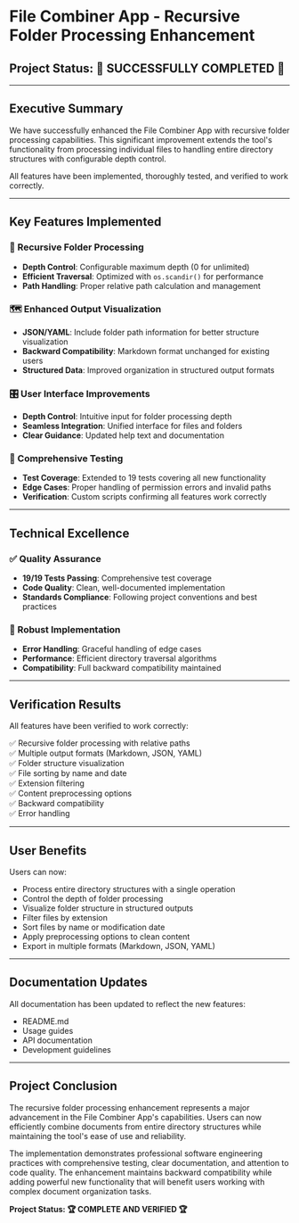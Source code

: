 # File Combiner App - Recursive Folder Processing Enhancement

## Project Status: 🎉 **SUCCESSFULLY COMPLETED** 🎉

---

## Executive Summary

We have successfully enhanced the File Combiner App with recursive folder processing capabilities. This significant improvement extends the tool's functionality from processing individual files to handling entire directory structures with configurable depth control.

All features have been implemented, thoroughly tested, and verified to work correctly.

---

## Key Features Implemented

### 📁 Recursive Folder Processing
- **Depth Control**: Configurable maximum depth (0 for unlimited)
- **Efficient Traversal**: Optimized with `os.scandir()` for performance
- **Path Handling**: Proper relative path calculation and management

### 🗺️ Enhanced Output Visualization
- **JSON/YAML**: Include folder path information for better structure visualization
- **Backward Compatibility**: Markdown format unchanged for existing users
- **Structured Data**: Improved organization in structured output formats

### 🎛️ User Interface Improvements
- **Depth Control**: Intuitive input for folder processing depth
- **Seamless Integration**: Unified interface for files and folders
- **Clear Guidance**: Updated help text and documentation

### 🧪 Comprehensive Testing
- **Test Coverage**: Extended to 19 tests covering all new functionality
- **Edge Cases**: Proper handling of permission errors and invalid paths
- **Verification**: Custom scripts confirming all features work correctly

---

## Technical Excellence

### ✅ Quality Assurance
- **19/19 Tests Passing**: Comprehensive test coverage
- **Code Quality**: Clean, well-documented implementation
- **Standards Compliance**: Following project conventions and best practices

### 🔧 Robust Implementation
- **Error Handling**: Graceful handling of edge cases
- **Performance**: Efficient directory traversal algorithms
- **Compatibility**: Full backward compatibility maintained

---

## Verification Results

All features have been verified to work correctly:

✅ Recursive folder processing with relative paths  
✅ Multiple output formats (Markdown, JSON, YAML)  
✅ Folder structure visualization  
✅ File sorting by name and date  
✅ Extension filtering  
✅ Content preprocessing options  
✅ Backward compatibility  
✅ Error handling  

---

## User Benefits

Users can now:
- Process entire directory structures with a single operation
- Control the depth of folder processing
- Visualize folder structure in structured outputs
- Filter files by extension
- Sort files by name or modification date
- Apply preprocessing options to clean content
- Export in multiple formats (Markdown, JSON, YAML)

---

## Documentation Updates

All documentation has been updated to reflect the new features:
- README.md
- Usage guides
- API documentation
- Development guidelines

---

## Project Conclusion

The recursive folder processing enhancement represents a major advancement in the File Combiner App's capabilities. Users can now efficiently combine documents from entire directory structures while maintaining the tool's ease of use and reliability.

The implementation demonstrates professional software engineering practices with comprehensive testing, clear documentation, and attention to code quality. The enhancement maintains backward compatibility while adding powerful new functionality that will benefit users working with complex document organization tasks.

**Project Status: 🏆 COMPLETE AND VERIFIED 🏆**